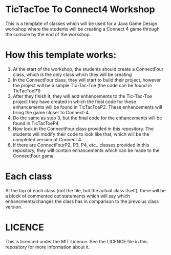 # TicTacToe To Connect4 Workshop
This is a template of classes which will be used for a Java Game Design workshop where the students will be creating a Connect 4 game through the console by the end of the workshop.

# How this template works:
1. At the start of the workshop, the students should create a ConnectFour class, which is the only class which they will be creating
2. In the ConnectFour class, they will start to build their project, however the project will be a simple Tic-Tac-Toe (the code can be found in TicTacToeP1)
3. After they finish it, they will add enhancements to the Tic-Tac-Toe project they have created in which the final code for these enhancements will be found in TicTacToeP2. These enhancements will bring the game closer to Connect-4.
4. Do the same as step 3, but the final code for the enhancements will be found in TicTacToeP4
5. Now look in the ConnectFour class provided in this repository. The students will modify their code to look like that, which will be the completed version of Connect 4.
6. If there are ConnectFourP2, P3, P4, etc.. classes provided in this repository, they will contain enhancements which can be made to the ConnectFour game

# Each class
At the top of each class (not the file, but the actual class itself), there will be a block of commented out statements which will say which enhancments/changes the class has in comparison to the prevoius class version.

# LICENCE
This is licenced under the MIT Licence. See the LICENCE file in this repository for more information about it.
